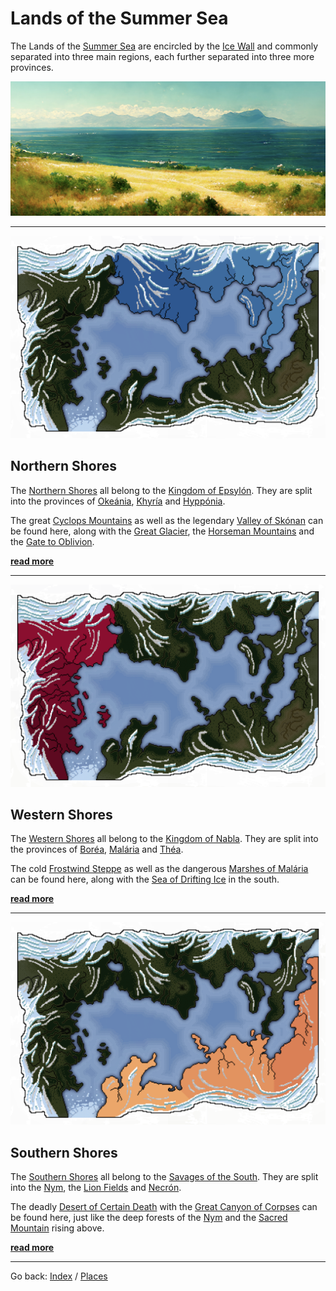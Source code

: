 # Lands of the Summer Sea

The Lands of the [Summer Sea](./glossary.md#summer-sea) are encircled by the [Ice Wall](./glossary.md#ice-wall) and commonly separated into three main regions, each further separated into three more provinces.

![a view of the Summer Sea](./images/img034_banner.png)

---

<img src="./images/highlight_northshore.png" id="fleft">

## Northern Shores

The [Northern Shores](./glossary.md#northern-shores) all belong to the [Kingdom of Epsylón](./glossary.md#kingdom-of-epsylón). They are split into the provinces of [Okeánia](./glossary.md#okeánia), [Khyría](./glossary.md#khyría) and [Hyppónia](./glossary.md#hyppónia).

The great [Cyclops Mountains](./glossary.md#cyclops-mountains) as well as the legendary [Valley of Skónan](./glossary.md#skónans-valley) can be found here, along with the [Great Glacier](./glossary.md#great-glacier), the [Horseman Mountains](./glossary.md#horseman-mountains) and the [Gate to Oblivion](./glossary.md#gate-to-oblivion).

[**read more**](./northernshores.md)

---
<img src="./images/highlight_westshore.png" id="fright">

## Western Shores

The [Western Shores](./glossary.md#western-shores) all belong to the [Kingdom of Nabla](./glossary.md#kingdom-of-nabla). They are split into the provinces of [Boréa](./glossary.md#boréa), [Malária](./glossary.md#malária) and [Théa](./glossary.md#théa).

The cold [Frostwind Steppe](./glossary.md#frostwind-steppe) as well as the dangerous [Marshes of Malária](./glossary.md#marshes-of-malária) can be found here, along with the [Sea of Drifting Ice](./glossary.md#sea-of-drifting-ice) in the south.

[**read more**](./westernshores.md)

---

<img src="./images/highlight_southshore.png" id="fleft">

## Southern Shores

The [Southern Shores](./glossary.md#southern-shores) all belong to the [Savages of the South](./glossary.md#savage-lands). They are split into the [Nym](./glossary.md#nym), the [Lion Fields](./glossary.md#lion-fields) and [Necrón](./glossary.md#necrón).

The deadly [Desert of Certain Death](./glossary.md#desert-of-certain-death) with the [Great Canyon of Corpses](./glossary.md#great-canyon-of-corpses) can be found here, just like the deep forests of the [Nym](./glossary.md#nym) and the [Sacred Mountain](./glossary.md#sacred-mountain) rising above.

[**read more**](./southernshores.md)

---

Go back: [Index](./index.md) / [Places](./places.md)